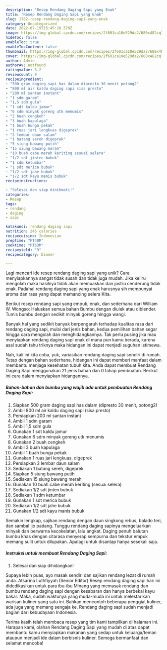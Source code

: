 ```yaml
---
description: "Resep Rendang Daging Sapi yang Enak"
title: "Resep Rendang Daging Sapi yang Enak"
slug: 1782-resep-rendang-daging-sapi-yang-enak
category: Uncategorized
date: 2022-07-19T15:45:20.570Z
image: https://img-global.cpcdn.com/recipes/2f601ca10e529da2/680x482cq70/rendang-daging-sapi-foto-resep-utama.jpg
hideToc: false
enableToc: true
enableTocContent: false
thumbnail: https://img-global.cpcdn.com/recipes/2f601ca10e529da2/680x482cq70/rendang-daging-sapi-foto-resep-utama.jpg
cover: https://img-global.cpcdn.com/recipes/2f601ca10e529da2/680x482cq70/rendang-daging-sapi-foto-resep-utama.jpg
author: Admin
authorAv: notfound
ratingvalue: 3.2
reviewcount: 9
recipeingredient:
- "500 gram daging sapi has dalam dipresto 30 menit potong2"
- "800 ml air kaldu daging sapi sisa presto"
- "200 ml santan instant"
- "1 sdm garam"
- "1,5 sdm gula"
- "1 sdt kaldu jamur"
- "6 sdm minyak goreng utk menumis"
- "2 buah cengkeh"
- "3 buah kapulaga"
- "1 buah bunga pekak"
- "1 ruas jari lengkuas digeprek"
- "2 lembar daun salam"
- "1 batang sereh digeprek"
- "5 siung bawang putih"
- "15 siung bawang merah"
- "10 buah cabe merah keriting sesuai selera"
- "1/2 sdt jinten bubuk"
- "1 sdm ketumbar"
- "1 sdt merica bubuk"
- "1/2 sdt jahe bubuk"
- "1/2 sdt kayu manis bubuk"
recipeinstructions:

- "Selesai dan siap dinikmati!"
categories:
- Resep
tags:
- rendang
- daging
- sapi

katakunci: rendang daging sapi 
nutrition: 245 calories
recipecuisine: Indonesian
preptime: "PT40M"
cooktime: "PT53M"
recipeyield: "3"
recipecategory: Dinner

---
```





Lagi mencari ide resep rendang daging sapi yang unik? Cara menyiapkannya sangat tidak susah dan tidak juga mudah. Jika keliru mengolah maka hasilnya tidak akan memuaskan dan justru cenderung tidak enak. Padahal rendang daging sapi yang enak harusnya sih mempunyai aroma dan rasa yang dapat memancing selera Kita.





Berikut resep rendang sapi yang empuk, enak, dan sederhana dari William W. Wongso: Haluskan semua bahan Bumbu dengan diulek atau diblender. Tumis bumbu dengan sedikit minyak goreng hingga wangi.

Banyak hal yang sedikit banyak berpengaruh terhadap kualitas rasa dari rendang daging sapi, mulai dari jenis bahan, kedua pemilihan bahan segar hingga cara mengolah dan menghidangkannya. Tak perlu pusing jika mau menyiapkan rendang daging sapi enak di mana pun kamu berada, karena asal sudah tahu triknya maka hidangan ini dapat menjadi suguhan istimewa.






Nah, kali ini kita coba, yuk, variasikan rendang daging sapi sendiri di rumah. Tetap dengan bahan sederhana, hidangan ini dapat memberi manfaat dalam membantu menjaga kesehatan tubuh kita. Anda dapat membuat Rendang Daging Sapi menggunakan 21 jenis bahan dan 0 tahap pembuatan. Berikut ini cara dalam menyiapkan hidangannya.

<!--inarticleads1-->

##### Bahan-bahan dan bumbu yang wajib ada untuk pembuatan Rendang Daging Sapi:

1. Siapkan 500 gram daging sapi has dalam (dipresto 30 menit, potong2)
1. Ambil 800 ml air kaldu daging sapi (sisa presto)
1. Persiapkan 200 ml santan instant
1. Ambil 1 sdm garam
1. Ambil 1,5 sdm gula
1. Gunakan 1 sdt kaldu jamur
1. Gunakan 6 sdm minyak goreng utk menumis
1. Gunakan 2 buah cengkeh
1. Ambil 3 buah kapulaga
1. Ambil 1 buah bunga pekak
1. Gunakan 1 ruas jari lengkuas, digeprek
1. Persiapkan 2 lembar daun salam
1. Sediakan 1 batang sereh, digeprek
1. Siapkan 5 siung bawang putih
1. Sediakan 15 siung bawang merah
1. Gunakan 10 buah cabe merah keriting (sesuai selera)
1. Sediakan 1/2 sdt jinten bubuk
1. Sediakan 1 sdm ketumbar
1. Gunakan 1 sdt merica bubuk
1. Sediakan 1/2 sdt jahe bubuk
1. Gunakan 1/2 sdt kayu manis bubuk


Semakin lengkap, sajikan rendang dengan daun singkong rebus, balado teri, dan sambal ijo padang. Tunggu rendang daging sapinya mengeluarkan minyak dan berwarna kecokelatan, lalu angkat. Daging penuh balutan bumbu khas dengan citarasa menyerap sempurna dan tekstur empuk memang sulit untuk dilupakan. Apalagi untuk disantap hanya sesekali saja. 

<!--inarticleads2-->

##### Instruksi untuk membuat Rendang Daging Sapi:


1. Selesai dan siap dihidangkan!

Supaya lebih puas, ayo masak sendiri dan sajikan rendang lezat di rumah anda. Atsarina Luthfiyyah (Senior Editor) Resep rendang daging sapi hari ini didedikasikan untuk para ibu-ibu Minang yang memasak rendang dan bumbu rendang daging sapi dengan kesabaran dan hanya berbekal kayu bakar. Maka, sudah waktunya yang muda-muda ini untuk melestarikan warisan kuliner yang satu ini. Bahkan mencontoh beberapa penggiat kuliner, ada juga yang memang sengaja ke. Rendang daging sapi sudah menjadi bagian dari kebudayaan Indonesia. 

Terima kasih telah membaca resep yang tim kami tampilkan di halaman ini. Harapan kami, olahan Rendang Daging Sapi yang mudah di atas dapat membantu kamu menyiapkan makanan yang sedap untuk keluarga/teman ataupun menjadi ide dalam berbisnis kuliner. Semoga bermanfaat dan selamat mencoba!
